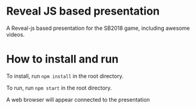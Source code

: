 # Reveal JS based presentation

A Reveal-js based presentation for the SB2018 game, including awesome videos.

# How to install and run

To install, run `npm install` in the root directory.

To run, run `npm start` in the root directory.

A web browser will appear connected to the presentation

